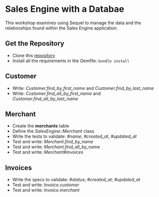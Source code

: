 # Sales Engine with a Databae

This workshop examines using Sequel to manage the data and the relationships
found within the Sales Engine application.

## Get the Repository

* Clone this [repository](https://github.com/gSchool/sales_engine-database)
* Install all the requirements in the Gemfile: `bundle install`

## Customer

* Write: *Customer.find_by_first_name* and *Customer.find_by_last_name*
* Write: *Customer.find_all_by_first_name* and *Customer.find_all_by_last_name*


## Merchant

* Create the **merchants** table
* Define the *SalesEngine::Merchant* class
* Write the tests to validate: *#name*; *#created_at*, *#updated_at*
* Test and write: *Merchant.find_by_name*
* Test and write: *Merchant.find_all_by_name*
* Test and write: *Merchant#invoices*

## Invoices

* Write the specs to validate: *#status*; *#created_at*; *#updated_at*
* Test and write: *Invoice.customer*
* Test and write: *Invoice.merchant*